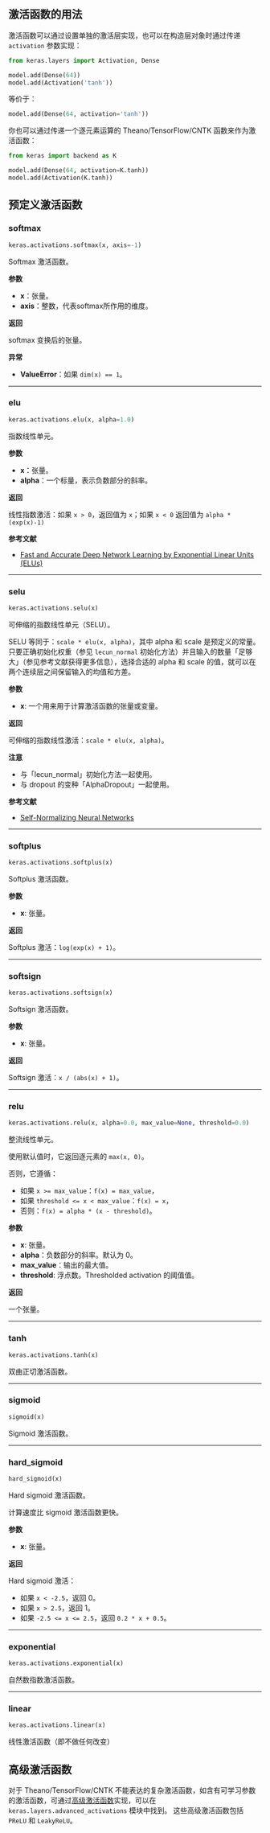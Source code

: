 
## 激活函数的用法

激活函数可以通过设置单独的激活层实现，也可以在构造层对象时通过传递 `activation` 参数实现：

```python
from keras.layers import Activation, Dense

model.add(Dense(64))
model.add(Activation('tanh'))
```

等价于：

```python
model.add(Dense(64, activation='tanh'))
```

你也可以通过传递一个逐元素运算的 Theano/TensorFlow/CNTK 函数来作为激活函数：


```python
from keras import backend as K

model.add(Dense(64, activation=K.tanh))
model.add(Activation(K.tanh))
```

## 预定义激活函数

### softmax


```python
keras.activations.softmax(x, axis=-1)
```


Softmax 激活函数。

__参数__

- __x__：张量。
- __axis__：整数，代表softmax所作用的维度。

__返回__

softmax 变换后的张量。

__异常__

- __ValueError__：如果 `dim(x) == 1`。

----

### elu

```python
keras.activations.elu(x, alpha=1.0)
```

指数线性单元。

__参数__

- __x__：张量。
- __alpha__：一个标量，表示负数部分的斜率。

__返回__

线性指数激活：如果 `x > 0`，返回值为 `x`；如果 `x < 0` 返回值为 `alpha * (exp(x)-1)`

__参考文献__

- [Fast and Accurate Deep Network Learning by Exponential Linear Units (ELUs)](https://arxiv.org/abs/1511.07289)

----

### selu


```python
keras.activations.selu(x)
```

可伸缩的指数线性单元（SELU）。

SELU 等同于：`scale * elu(x, alpha)`，其中 alpha 和 scale 是预定义的常量。只要正确初始化权重（参见 `lecun_normal` 初始化方法）并且输入的数量「足够大」（参见参考文献获得更多信息），选择合适的 alpha 和 scale 的值，就可以在两个连续层之间保留输入的均值和方差。

__参数__

- __x__: 一个用来用于计算激活函数的张量或变量。

__返回__

可伸缩的指数线性激活：`scale * elu(x, alpha)`。

__注意__

- 与「lecun_normal」初始化方法一起使用。
- 与 dropout 的变种「AlphaDropout」一起使用。

__参考文献__

- [Self-Normalizing Neural Networks](https://arxiv.org/abs/1706.02515)

----

### softplus


```python
keras.activations.softplus(x)
```

Softplus 激活函数。

__参数__

- __x__: 张量。

__返回__

Softplus 激活：`log(exp(x) + 1)`。

----

### softsign


```python
keras.activations.softsign(x)
```

Softsign 激活函数。

__参数__

- __x__: 张量。

__返回__

Softsign 激活：`x / (abs(x) + 1)`。

----

### relu


```python
keras.activations.relu(x, alpha=0.0, max_value=None, threshold=0.0)
```

整流线性单元。

使用默认值时，它返回逐元素的 `max(x, 0)`。

否则，它遵循：

- 如果 `x >= max_value`：`f(x) = max_value`，
- 如果 `threshold <= x < max_value`：`f(x) = x`，
- 否则：`f(x) = alpha * (x - threshold)`。

__参数__

- __x__: 张量。
- __alpha__：负数部分的斜率。默认为 0。
- __max_value__：输出的最大值。
- __threshold__: 浮点数。Thresholded activation 的阈值值。

__返回__

一个张量。

----

### tanh

```python
keras.activations.tanh(x)
```

双曲正切激活函数。

----

### sigmoid


```python
sigmoid(x)
```

Sigmoid 激活函数。

----

### hard_sigmoid


```python
hard_sigmoid(x)
```

Hard sigmoid 激活函数。

计算速度比 sigmoid 激活函数更快。

__参数__

- __x__: 张量。

__返回__

Hard sigmoid 激活：

- 如果 `x < -2.5`，返回 0。
- 如果 `x > 2.5`，返回 1。
- 如果 `-2.5 <= x <= 2.5`，返回 `0.2 * x + 0.5`。

----

### exponential


```python
keras.activations.exponential(x)
```

自然数指数激活函数。

----

### linear


```python
keras.activations.linear(x)
```

线性激活函数（即不做任何改变）


## 高级激活函数

对于 Theano/TensorFlow/CNTK 不能表达的复杂激活函数，如含有可学习参数的激活函数，可通过[高级激活函数](layers/advanced-activations.md)实现，可以在 `keras.layers.advanced_activations` 模块中找到。 这些高级激活函数包括 `PReLU` 和 `LeakyReLU`。

